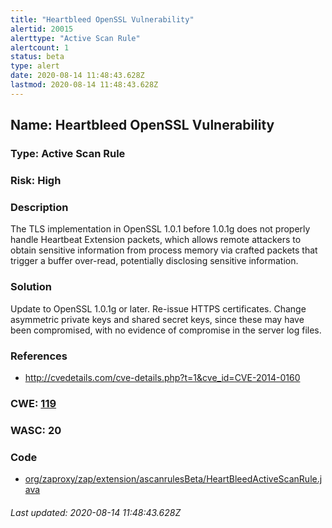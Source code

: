 ```yaml
---
title: "Heartbleed OpenSSL Vulnerability"
alertid: 20015
alerttype: "Active Scan Rule"
alertcount: 1
status: beta
type: alert
date: 2020-08-14 11:48:43.628Z
lastmod: 2020-08-14 11:48:43.628Z
---
```

## Name: Heartbleed OpenSSL Vulnerability

### Type: Active Scan Rule

### Risk: High

### Description

The TLS implementation in OpenSSL 1.0.1 before 1.0.1g does not properly handle Heartbeat Extension packets, which allows remote attackers to obtain sensitive information from process memory via crafted packets that trigger a buffer over-read, potentially disclosing sensitive information.

### Solution

Update to OpenSSL 1.0.1g or later. Re-issue HTTPS certificates. Change asymmetric private keys and shared secret keys, since these may have been compromised, with no evidence of compromise in the server log files.

### References

* http://cvedetails.com/cve-details.php?t=1&cve_id=CVE-2014-0160

### CWE: [119](https://cwe.mitre.org/data/definitions/119.html)

### WASC:  20

### Code

 * [org/zaproxy/zap/extension/ascanrulesBeta/HeartBleedActiveScanRule.java](https://github.com/zaproxy/zap-extensions/blob/master/addOns/ascanrulesBeta/src/main/java/org/zaproxy/zap/extension/ascanrulesBeta/HeartBleedActiveScanRule.java)

###### Last updated: 2020-08-14 11:48:43.628Z
